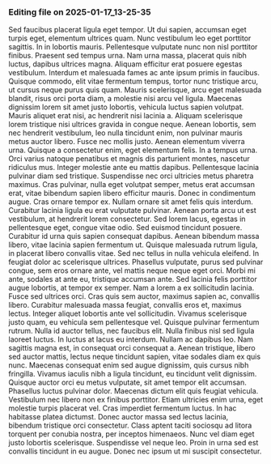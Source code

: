 

### Editing file on 2025-01-17_13-25-35

Sed faucibus placerat ligula eget tempor. Ut dui sapien, accumsan eget turpis eget, elementum ultrices quam. Nunc vestibulum leo eget porttitor sagittis. In in lobortis mauris. Pellentesque vulputate nunc non nisl porttitor finibus. Praesent sed tempus urna. Nam urna massa, placerat quis nibh luctus, dapibus ultrices magna. Aliquam efficitur erat posuere egestas vestibulum. Interdum et malesuada fames ac ante ipsum primis in faucibus. Quisque commodo, elit vitae fermentum tempus, tortor nunc tristique arcu, ut cursus neque purus quis quam. Mauris scelerisque, arcu eget malesuada blandit, risus orci porta diam, a molestie nisi arcu vel ligula. Maecenas dignissim lorem sit amet justo lobortis, vehicula luctus sapien volutpat. Mauris aliquet erat nisi, ac hendrerit nisi lacinia a.
Aliquam scelerisque lorem tristique nisi ultrices gravida in congue neque. Aenean lobortis, sem nec hendrerit vestibulum, leo nulla tincidunt enim, non pulvinar mauris metus auctor libero. Fusce nec mollis justo. Aenean elementum viverra urna. Quisque a consectetur enim, eget elementum felis. In a tempus urna. Orci varius natoque penatibus et magnis dis parturient montes, nascetur ridiculus mus. Integer molestie ante eu mattis dapibus. Pellentesque lacinia pulvinar diam sed tristique. Suspendisse nec orci ultricies metus pharetra maximus. Cras pulvinar, nulla eget volutpat semper, metus erat accumsan erat, vitae bibendum sapien libero efficitur mauris. Donec in condimentum augue.
Cras ornare tempor ex. Nullam ornare sit amet felis quis interdum. Curabitur lacinia ligula eu erat vulputate pulvinar. Aenean porta arcu ut est vestibulum, at hendrerit lorem consectetur. Sed lorem lacus, egestas in pellentesque eget, congue vitae odio. Sed euismod tincidunt posuere. Curabitur id urna quis sapien consequat dapibus. Aenean bibendum massa libero, vitae lacinia sapien fermentum ut. Quisque malesuada rutrum ligula, in placerat libero convallis vitae. Sed nec tellus in nulla vehicula eleifend. In feugiat dolor ac scelerisque ultrices. Phasellus vulputate, purus sed pulvinar congue, sem eros ornare ante, vel mattis neque neque eget orci. Morbi mi ante, sodales at ante eu, tristique accumsan ante. Sed lacinia felis porttitor augue lobortis, at tempor ex semper.
Nam a lorem a ex sollicitudin lacinia. Fusce sed ultrices orci. Cras quis sem auctor, maximus sapien ac, convallis libero. Curabitur malesuada massa feugiat, convallis eros et, maximus lectus. Integer aliquet lobortis ante vel sollicitudin. Vivamus scelerisque justo quam, eu vehicula sem pellentesque vel. Quisque pulvinar fermentum rutrum. Nulla id auctor tellus, nec faucibus elit. Nulla finibus nisl sed ligula laoreet luctus. In luctus at lacus eu interdum. Nullam ac dapibus leo. Nam sagittis magna est, in consequat orci consequat a. Aenean tristique, libero sed auctor mattis, lectus neque tincidunt sapien, vitae sodales diam ex quis nunc. Maecenas consequat enim sed augue dignissim, quis cursus nibh fringilla.
Vivamus iaculis nibh a ligula tincidunt, eu tincidunt velit dignissim. Quisque auctor orci eu metus vulputate, sit amet tempor elit accumsan. Phasellus luctus pulvinar dolor. Maecenas dictum elit quis feugiat vehicula. Vestibulum nec libero non ex finibus porttitor. Etiam ultricies enim urna, eget molestie turpis placerat vel. Cras imperdiet fermentum luctus. In hac habitasse platea dictumst. Donec auctor massa sed lectus lacinia, bibendum tristique orci consectetur. Class aptent taciti sociosqu ad litora torquent per conubia nostra, per inceptos himenaeos. Nunc vel diam eget justo lobortis scelerisque. Suspendisse vel neque leo. Proin in urna sed est convallis tincidunt in eu augue. Donec nec ipsum ut mi suscipit consectetur.


